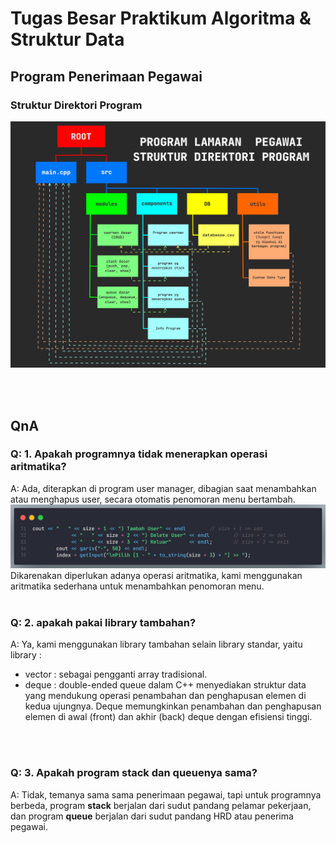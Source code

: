 # Tugas Besar Praktikum Algoritma & Struktur Data

## Program Penerimaan Pegawai
### Struktur Direktori Program
![struktur direktori](./assets/struktur%20TB.jpg)

</br>
</br>

## QnA
### Q:  1. Apakah programnya tidak menerapkan operasi aritmatika?
A: Ada, diterapkan di program user manager, dibagian saat menambahkan atau menghapus user, secara otomatis penomoran menu bertambah.
![bagian program aritmatika](./assets/aritmatika.png)
Dikarenakan diperlukan adanya operasi aritmatika, kami menggunakan aritmatika sederhana untuk menambahkan penomoran menu.
</br>
</br>

### Q: 2. apakah pakai library tambahan?
A: Ya, kami menggunakan library tambahan selain library standar, yaitu library : 
- vector : sebagai pengganti array tradisional.
- deque : double-ended queue dalam C++ menyediakan struktur data yang mendukung operasi penambahan dan penghapusan elemen di kedua ujungnya. Deque memungkinkan penambahan dan penghapusan elemen di awal (front) dan akhir (back) deque dengan efisiensi tinggi.

</br>
</br>

### Q: 3. Apakah program stack dan queuenya sama?
A: Tidak, temanya sama sama penerimaan pegawai, tapi untuk programnya berbeda, program <b>stack</b> berjalan dari sudut pandang pelamar pekerjaan, dan program <b>queue</b> berjalan dari sudut pandang HRD atau penerima pegawai. 